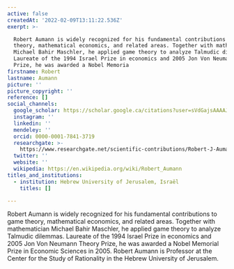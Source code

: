 ```yaml
---
active: false
createdAt: '2022-02-09T13:11:22.536Z'
exerpt: >-

  Robert Aumann is widely recognized for his fundamental contributions to game
  theory, mathematical economics, and related areas. Together with mathematician
  Michael Bahir Maschler, he applied game theory to analyze Talmudic dilemmas.
  Laureate of the 1994 Israel Prize in economics and 2005 Jon Von Neumann Theory
  Prize, he was awarded a Nobel Memoria
firstname: Robert
lastname: Aumann
picture: ''
picture_copyright: ''
reference: []
social_channels:
  google_scholar: https://scholar.google.ca/citations?user=sVdGajsAAAAJ&hl=en
  instagram: ''
  linkedin: ''
  mendeley: ''
  orcid: 0000-0001-7841-3719
  researchgate: >-
    https://www.researchgate.net/scientific-contributions/Robert-J-Aumann-7288078
  twitter: ''
  website: ''
  wikipedia: https://en.wikipedia.org/wiki/Robert_Aumann
titles_and_institutions:
  - institution: Hebrew University of Jerusalem, Israël
    titles: []

---
```


Robert Aumann is widely recognized for his fundamental contributions to game theory, mathematical economics, and related areas. Together with mathematician Michael Bahir Maschler, he applied game theory to analyze Talmudic dilemmas. Laureate of the 1994 Israel Prize in economics and 2005 Jon Von Neumann Theory Prize, he was awarded a Nobel Memorial Prize in Economic Sciences in 2005. Robert Aumann is Professor at the Center for the Study of Rationality in the Hebrew University of Jerusalem.

